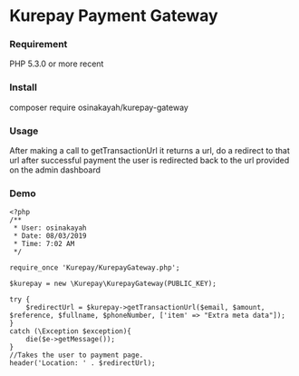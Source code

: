# Kurepay Payment Gateway


### Requirement
PHP 5.3.0 or more recent

### Install
composer require osinakayah/kurepay-gateway

### Usage
After making a call to getTransactionUrl it returns a url, do a redirect to that url after successful
payment the user is redirected back to the url provided on the admin dashboard

### Demo
```
<?php
/**
 * User: osinakayah
 * Date: 08/03/2019
 * Time: 7:02 AM
 */

require_once 'Kurepay/KurepayGateway.php';

$kurepay = new \Kurepay\KurepayGateway(PUBLIC_KEY);

try {
    $redirectUrl = $kurepay->getTransactionUrl($email, $amount, $reference, $fullname, $phoneNumber, ['item' => "Extra meta data"]);
}
catch (\Exception $exception){
    die($e->getMessage());
}
//Takes the user to payment page.
header('Location: ' . $redirectUrl);

```


